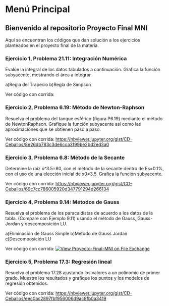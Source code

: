 # Menú Principal

## Bienvenido al repositorio Proyecto Final MNI
Aquí se encuentran los códigos que dan solución a los ejercicios planteados en el proyecto final de la materia. 

### Ejercicio 1, Problema 21.11: Integración Numérica
Evalúe la integral de los datos tabulados a continuación. Grafica la función subyacente, mostrando el área a integrar.

a)Regla del Trapecio
b)Regla de Simpson

Ver código con corrida: 

### Ejercicio 2, Problema 6.19: Método de Newton-Raphson
Resuelva el problema del tanque esférico (figura P6.19) mediante el método de NewtonRaphson. Grafique la función subyacente así como las aproximaciones que se obtienen paso a
paso.

Ver código con corrida: https://nbviewer.jupyter.org/gist/CD-Ceballos/8e26db783c3de6cca3f99be2bd2ed3a0


### Ejercicio 3, Problema 6.8: Método de la Secante
Determine la raíz x^3.5=80, con el método de la secante dentro de Es=0.1%, con el uso de una elección inicial de x0=3.5. Grafica la función subyacente.

Ver código con corrida: https://nbviewer.jupyter.org/gist/CD-Ceballos/69c7cc786005920d347791294d266134


### Ejercicio 4, Problema 9.14: Métodos de Gauss
Resuelva el problema de los paracaidistas de acuerdo a los datos de la tabla. (Compare con Ejemplo 9.11) usando el método de Gauss, Gauss-Jordan y descomposición LU.

a)Eliminación de Gauss Simple
b)Método de Gauss Jordan
c)Descomposición LU

Ver código con corrida:
[![View Proyecto-Final-MNI on File Exchange](https://www.mathworks.com/matlabcentral/images/matlab-file-exchange.svg)](https://la.mathworks.com/matlabcentral/fileexchange/74161-proyecto-final-mni)

### Ejercicio 5, Problema 17.3: Regresión lineal
Resuelva el problema 17.28 ajustando los valores a un polinomio de primer grado. Muestre los resultados y grafique los puntos y los modelos de regresión obtenidos.

Ver código con corrida: https://nbviewer.jupyter.org/gist/CD-Ceballos/eec0ac2897fbf956006d9ac8fb0a3419
